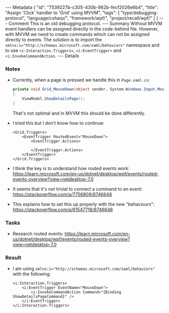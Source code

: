 --- Metadata
{
	"id": "7539227b-c305-430b-962b-fecf2026e6b4",
	"title": "Assign 'Click' handler to 'Grid' using MVVM",
	"tags": [ "type/debugging-protocol", "language/csharp/", "framework/wpf/", "project/recall/wpf/" ]
}
--- Comment
This is an old debugging protocol.
--- Summary
Without MVVM event handlers can be assigned directly in the code-behind file.
However, with MVVM we need to create commands which can not be assigned directly to events.
The solution is to import the `xmlns:i="http://schemas.microsoft.com/xaml/behaviors"` namespace and to use
`<i:Interaction.Triggers>`, `<i:EventTrigger>` and `<i:InvokeCommandAction`. 
--- Details
### Notes

-   Currently, when a page is pressed we handle this in `Page.xaml.cs`:
    ```csharp
    private void Grid_MouseDown(object sender, System.Windows.Input.MouseButtonEventArgs eventArgs)
    {
        ViewModel.ShowDetailsPage();
    }
    ```
    That's not optimal and in MVVM this should be done differently.

-	I tried this but I don't know how to continue:
	```xaml
    <Grid.Triggers>
        <EventTrigger RoutedEvent="MouseDown">
            <EventTrigger.Actions>
                    
            </EventTrigger.Actions>
        </EventTrigger>
    </Grid.Triggers>
    ```

-   I think the key is to understand how routed events work:
    https://learn.microsoft.com/en-us/dotnet/desktop/wpf/events/routed-events-overview?view=netdesktop-7.0

-   It seems that it's not trivial to connect a command to an event:
    https://stackoverflow.com/a/7756809/8746648

-   This explains how to set this up properly with the new "behaviours":
    https://stackoverflow.com/a/61547718/8746648

### Tasks

-   Research routed events:
    https://learn.microsoft.com/en-us/dotnet/desktop/wpf/events/routed-events-overview?view=netdesktop-7.0

### Result

-   I am using `xmlns:i="http://schemas.microsoft.com/xaml/behaviors"` with the following:
    ```xaml
    <i:Interaction.Triggers>
        <i:EventTrigger EventName="MouseDown">
            <i:InvokeCommandAction Command="{Binding ShowDetailsPageCommand}" />
        </i:EventTrigger>    
    </i:Interaction.Triggers>
    ```
